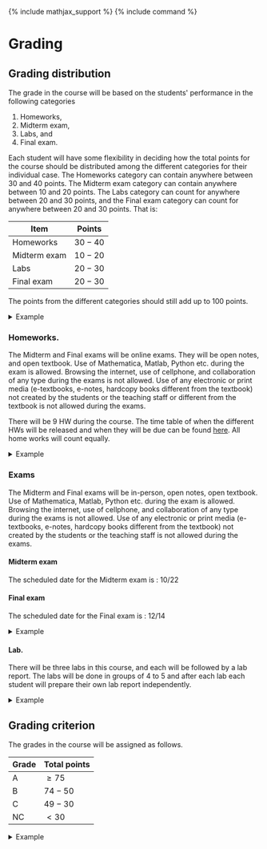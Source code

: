 {% include mathjax_support %}
{% include command %}
<!-- AB_TODO: go through this section and see if everything is to your liking -->
<!-- AB_to_HK:  -->
# Grading

## Grading distribution


The grade in the course will be based on the students' performance in the following categories 

1. Homeworks, 
2. Midterm exam, 
3. Labs, and 
4. Final exam. 
 
Each student will have some flexibility in deciding how the total points for the course should be distributed among the different categories for their individual case. The Homeworks category can contain anywhere between $30$ and $40$ points. The  Midterm exam category can contain anywhere between $10$ and $20$ points. The Labs category can count for anywhere between $20$ and $30$ points, and the Final exam category can count for anywhere between $20$ and $30$ points. That is:

| Item         | Points  |
|--------------|---------|
| Homeworks    | $30-40$ |
| Midterm exam | $10-20$ | 
| Labs         | $20-30$  |
| Final exam   | $20-30$  |

<!-- Originally the midterm was for 20-30, changed it to 10-20 -->

The points from the different categories should still add up to $100$ points.  


<details><summary> Example </summary>

For example, a student, named Andreia, might decide to have her Homeworks count for $35$ points, her Midterm for $12$ points, her labs for $28$ points and her final exam for $25$ points. The total points is $35+12+28+25=100$.

</details>

<!--SK_AB_Question:  Sayaka, Andrew: Are the letter grades  in undergraduate courses typically based on absolute points, or on a relative performance of the students, i.e.,  the top 10% of the students get an A, etc.? Which do students prefer? I would to choose the option that the students would prefer. I think if I were a student I would prefer absolute grading.  -->




###  Homeworks.

The Midterm and Final exams will be online exams. They will be open notes, and open textbook. Use of Mathematica, Matlab, Python etc. during the exam is allowed. Browsing the internet, use of cellphone, and collaboration of any type during the exams is not allowed. Use of any electronic or print media (e-textbooks, e-notes, hardcopy books different from the textbook) not created by the students or the teaching staff or different from the textbook is not allowed during the exams.  

There will be 9 HW during the course. The time table of when the different HWs will be released and when they will be due can be found [here](https://appliedmechanicslab.github.io/ENGN0310/). All home works will count equally. 
<!-- AB_TODO: Add link to home page at XXYY -->

<details><summary> Example </summary>


Continuing from the  previous example. Say there were $9$ homeworks during the course. Say that  each of the homeworks count for $100$ points.  Andreia gets the following scores. 

| Homeworks | Score   |
|-----------|---------|
| HW $1$     | $92/100$  |
| HW $2$      | $90/100$  |
| HW $3$      | $30/100$  |
| HW $4$      | $40/100$  |
| HW $5$      | $75/100$ |
| HW $6$      | $98/100$  |
| HW $7$      | $100/100$ |
| HW $8$      | $65/100$ |
| HW $9$      | $95/100$  |


Let's arrange the above scores, with best scores  on the top

| Homeworks | Score   |
|-----------|---------|
| HW $7$      | $100/100$ |
| HW $6$      | $98/100$  |
| HW $9$      | $95/100$  |
| HW $1$      | $92/100$  |
| HW $2$      | $90/100$  |
| HW $5$      | $75/100$  |
| HW $8$      | $65/100$  |
| HW $4$      | $40/100$  |
| HW $3$      | $30/100$  |

Then out of the seven scores that count the total is $615$, which out of $700$ points is approximately $88%$, so out of $35$ total points for homework Andreia gets $30.75$.

</details>

### Exams 

The Midterm and Final exams will be in-person, open notes, open textbook. Use of Mathematica, Matlab, Python etc. during the exam is allowed. Browsing the internet, use of cellphone, and collaboration of any type during the exams is not allowed. Use of any electronic or print media (e-textbooks, e-notes, hardcopy books different from the textbook) not created by the students or the teaching staff is not allowed during the exams.  


#### Midterm exam

The scheduled date for the Midterm exam is : $10/22$

#### Final exam

The scheduled date for the Final exam is : $12/14$

<details><summary> Example </summary> Andreia gets $90/100$ in on the Midterm and $85/100$ on the Final. So out of $12$ possible points for the Midterm she gets $10.8$ and out of $25$ possible points for the Final Andreia gets $21.25$.


</details>

#### Lab.

There will be three labs in this course, and each will be followed by a lab report. The labs will be done in groups of $4$ to $5$ and after each lab each student will prepare their own lab report independently. 

<details><summary> Example </summary> Andreia get $80/100$ in Lab $1$, and $60/100$ in Lab $2$ and $95/100$ in Lab $3$. So out of $28$ possible points of the labs Andreia gets $21.93$.

</details>

## Grading criterion

The grades in the course will be assigned as follows.

| Grade | Total points |
|-------|--------------|
| A     | $\ge 75$     |
| B     | $74-50$      |
| C     | $49-30$      |
| NC    | $<30$        |


<details><summary> Example </summary> Adding up her scores on each section, $30.75$ for the homeworks, $10.8$ for the Midterm, $21.25$ for the final, and $21.93$ for the labs, Andreia's total score is $84.73$, so her letter grade is an A. 
</details>
